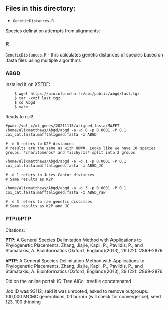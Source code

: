 ## Files in this directory:
- `GeneticDistances.R`

Species delination attempts from alignments:

### R

```GeneticDistances.R``` - this calculates genetic distances of species based on .fasta files using multiple algorithms



### ABGD

Installed it on XSEDE: 
```
	$ wget https://bioinfo.mnhn.fr/abi/public/abgd/last.tgz
	$ tar -xvzf last.tgz
	$ cd Abgd 
	$ make
```

Ready to roll!


```
#pwd: /vol_c/mt_genes/20211115/aligned_fasta/MAFFT
/home/alixmatthews/Abgd/abgd -a -d 0 -p 0.0001 -P 0.1 coi_cat.fasta.mafftaligned.fasta -o ABGD

# -d 0 refers to K2P distances
# results are the same as with HOWA. Looks like we have 10 species groups. *charitomenos* and *ischyros* split into 2 groups 

```

```
/home/alixmatthews/Abgd/abgd -a -d 1 -p 0.0001 -P 0.1 coi_cat.fasta.mafftaligned.fasta -o ABGD_JC

# -d 1 refers to Jukes-Cantor distances
# Same results as K2P
```

```
/home/alixmatthews/Abgd/abgd -a -d 3 -p 0.0001 -P 0.1 coi_cat.fasta.mafftaligned.fasta -o ABGD_raw

# -d 3 refers to raw genetic distances
# Same results as K2P and JC
```

### PTP/bPTP

Citations:

**PTP**:
A General Species Delimitation Method with Applications to Phylogenetic Placements. Zhang, Jiajie, Kapli, P., Pavlidis, P., and Stamatakis, A. Bioinformatics (Oxford, England)(2013), 29 (22): 2869-2876

**bPTP**:
A General Species Delimitation Method with Applications to Phylogenetic Placements. Zhang, Jiajie, Kapli, P., Pavlidis, P., and Stamatakis, A. Bioinformatics (Oxford, England)(2013), 29 (22): 2869-2876

Did on the online portal:
IQ-Tree AICc .treefile concatenated

Job ID was 93112; said it was unrooted, asked to remove outgroups. 100,000 MCMC generations, 0.1 burnin (will check for convergence), seed 123, 100 thinning







